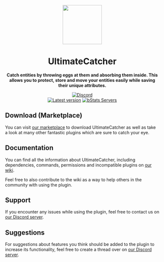 <!--suppress HtmlDeprecatedAttribute -->
<div align="center">
<img src="docs/Logo.png" width="128px">

# UltimateCatcher
**Catch entities by throwing eggs at them and absorbing them inside. This allows you to protect, store and move your entities easily while saving their unique attributes.**


[![Discord][Discord shield]][Discord invite]
<br>
[![Latest version][Latest version shield]][Plugin page]
[![bStats Servers][bStats shield]][bStats page]
</div>


## Download (Marketplace)
You can visit [our marketplace][Plugin page] to download UltimateCatcher as well as take a
look at many other fantastic plugins which are sure to catch your eye.

## Documentation
You can find all the information about UltimateCatcher, including dependencies, commands, permissions and incompatible
plugins on [our wiki][Plugin wiki].

Feel free to also contribute to the wiki as a way to help others in the community with using the plugin.

## Support
If you encounter any issues while using the plugin, feel free to contact us on
[our Discord server][Discord invite].

## Suggestions
For suggestions about features you think should be added to the plugin to increase its functionality, feel free to
create a thread over on [our Discord server][Discord invite].


[Plugin page]: https://songoda.com/product/18
[Plugin wiki]: https://songoda.notion.site/UltimateCatcher-ad31e98e1fa7479bb7f9460d2eccbd84
[Discord invite]: https://discord.gg/7TXM8xr2Ng

[Discord shield]: https://img.shields.io/discord/1214289374506917889?color=5865F2&label=Discord&logo=discord&logoColor=5865F2
[Latest version shield]: https://img.shields.io/badge/dynamic/xml?style=flat&color=blue&logo=github&logoColor=white&label=Latest&url=https%3A%2F%2Fraw.githubusercontent.com%2Fcraftaro%2FUltimateCatcher%2Fmaster%2Fpom.xml&query=%2F*%5Blocal-name()%3D'project'%5D%2F*%5Blocal-name()%3D'version'%5D

[bStats page]: https://bstats.org/plugin/bukkit/UltimateCatcher/4802
[bStats shield]: https://img.shields.io/bstats/servers/4802?label=Servers
